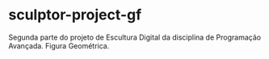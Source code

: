 # sculptor-project-gf
Segunda parte do projeto de Escultura Digital da disciplina de Programação Avançada. Figura Geométrica.
